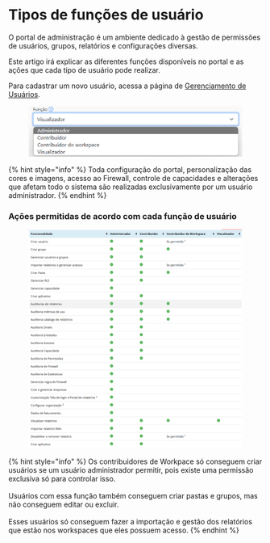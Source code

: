 # Tipos de funções de usuário

O portal de administração é um ambiente dedicado à gestão de permissões de usuários, grupos, relatórios e configurações diversas.&#x20;

Este artigo irá explicar as diferentes funções disponíveis no portal e as ações que cada tipo de usuário pode realizar.

Para cadastrar um novo usuário, acessa a página de [Gerenciamento de Usuários](https://admin.powerembedded.com.br/Users).

<div align="left">

<figure><img src="../../.gitbook/assets/image (1) (1).png" alt=""><figcaption></figcaption></figure>

</div>

{% hint style="info" %}
Toda configuração do portal, personalização das cores e imagens, acesso ao Firewall, controle de capacidades e alterações que afetam todo o sistema são realizadas exclusivamente por um usuário administrador.
{% endhint %}



### Ações permitidas de acordo com cada função de usuário

<div align="left">

<figure><img src="../../.gitbook/assets/image (1) (1) (1).png" alt=""><figcaption></figcaption></figure>

</div>

{% hint style="info" %}
Os contribuidores de Workpace só conseguem criar usuários se um usuário administrador permitir, pois existe uma permissão exclusiva só para controlar isso. \
\
Usuários com essa função também conseguem criar pastas e grupos, mas não conseguem editar ou excluir.\
\
Esses usuários só conseguem fazer a importação e gestão dos relatórios que estão nos workspaces que eles possuem acesso.
{% endhint %}

